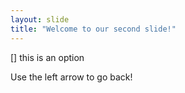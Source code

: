 ```yaml
---
layout: slide
title: "Welcome to our second slide!"
---
```


[] this is an option

Use the left arrow to go back!
